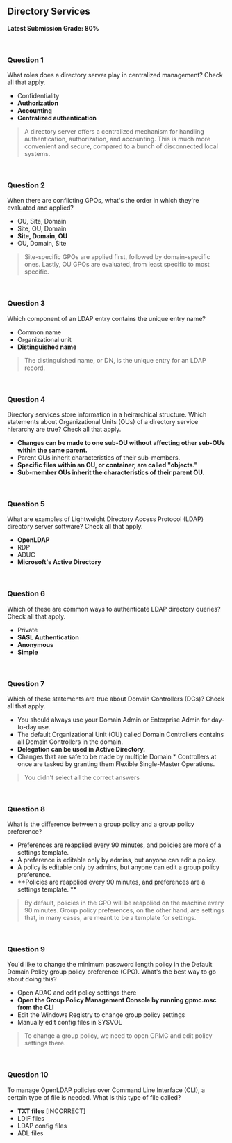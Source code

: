 ## Directory Services
**Latest Submission Grade: 80%**

<br>

### Question 1

What roles does a directory server play in centralized management? Check all that apply.

* Confidentiality
* **Authorization**
* **Accounting**
* **Centralized authentication**

> A directory server offers a centralized mechanism for handling authentication, authorization, and accounting. This is much more convenient and secure, compared to a bunch of disconnected local systems. 

<br>

### Question 2

When there are conflicting GPOs, what's the order in which they're evaluated and applied?

* OU, Site, Domain
* Site, OU, Domain
* **Site, Domain, OU**
* OU, Domain, Site 

> Site-specific GPOs are applied first, followed by domain-specific ones. Lastly, OU GPOs are evaluated, from least specific to most specific.

<br>

### Question 3

Which component of an LDAP entry contains the unique entry name?

* Common name
* Organizational unit
* **Distinguished name** 

> The distinguished name, or DN, is the unique entry for an LDAP record.

<br>

### Question 4

Directory services store information in a heirarchical structure. Which statements about Organizational Units (OUs) of a directory service hierarchy are true? Check all that apply.

* **Changes can be made to one sub-OU without affecting other sub-OUs within the same parent.**
* Parent OUs inherit characteristics of their sub-members.
* **Specific files within an OU, or container, are called "objects."**
* **Sub-member OUs inherit the characteristics of their parent OU.**

<br>

### Question 5

What are examples of Lightweight Directory Access Protocol (LDAP) directory server software? Check all that apply.

* **OpenLDAP**
* RDP
* ADUC
* **Microsoft's Active Directory**

<br>

### Question 6

Which of these are common ways to authenticate LDAP directory queries? Check all that apply.

* Private
* **SASL Authentication**
* **Anonymous**
* **Simple**

<br>

### Question 7

Which of these statements are true about Domain Controllers (DCs)? Check all that apply.

* You should always use your Domain Admin or Enterprise Admin for day-to-day use.
* The default Organizational Unit (OU) called Domain Controllers contains all Domain Controllers in the domain.
* **Delegation can be used in Active Directory.**
* Changes that are safe to be made by multiple Domain * Controllers at once are tasked by granting them Flexible Single-Master Operations. 

> You didn't select all the correct answers

<br>

### Question 8

What is the difference between a group policy and a group policy preference?

* Preferences are reapplied every 90 minutes, and policies are more of a settings template.
* A preference is editable only by admins, but anyone can edit a policy.
* A policy is editable only by admins, but anyone can edit a group policy preference.
* **Policies are reapplied every 90 minutes, and preferences are a settings template. **

> By default, policies in the GPO will be reapplied on the machine every 90 minutes. Group policy preferences, on the other hand, are settings that, in many cases, are meant to be a template for settings.

<br>

### Question 9

You'd like to change the minimum password length policy in the Default Domain Policy group policy preference (GPO). What's the best way to go about doing this?

* Open ADAC and edit policy settings there
* **Open the Group Policy Management Console by running gpmc.msc from the CLI**
* Edit the Windows Registry to change group policy settings
* Manually edit config files in SYSVOL 

> To change a group policy, we need to open GPMC and edit policy settings there.

<br>

### Question 10

To manage OpenLDAP policies over Command Line Interface (CLI), a certain type of file is needed. What is this type of file called?

* **TXT files** [INCORRECT]
* LDIF files
* LDAP config files
* ADL files 
